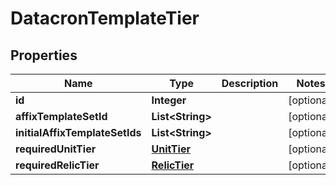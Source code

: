 

# DatacronTemplateTier


## Properties

| Name | Type | Description | Notes |
|------------ | ------------- | ------------- | -------------|
|**id** | **Integer** |  |  [optional] |
|**affixTemplateSetId** | **List&lt;String&gt;** |  |  [optional] |
|**initialAffixTemplateSetIds** | **List&lt;String&gt;** |  |  [optional] |
|**requiredUnitTier** | [**UnitTier**](UnitTier.md) |  |  [optional] |
|**requiredRelicTier** | [**RelicTier**](RelicTier.md) |  |  [optional] |



